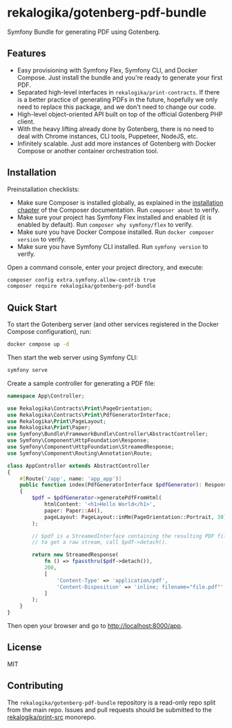 # rekalogika/gotenberg-pdf-bundle

Symfony Bundle for generating PDF using Gotenberg.

## Features

* Easy provisioning with Symfony Flex, Symfony CLI, and Docker Compose. Just
  install the bundle and you're ready to generate your first PDF.
* Separated high-level interfaces in `rekalogika/print-contracts`. If there is a
  better practice of generating PDFs in the future, hopefully we only need to
  replace this package, and we don't need to change our code.
* High-level object-oriented API built on top of the official Gotenberg PHP
  client.
* With the heavy lifting already done by Gotenberg, there is no need to deal
  with Chrome instances, CLI tools, Puppeteer, NodeJS, etc.
* Infinitely scalable. Just add more instances of Gotenberg with Docker Compose
  or another container orchestration tool.

## Installation

Preinstallation checklists:

* Make sure Composer is installed globally, as explained in the [installation
  chapter](https://getcomposer.org/doc/00-intro.md) of the Composer
  documentation. Run `composer about` to verify.
* Make sure your project has Symfony Flex installed and enabled (it is enabled
  by default). Run `composer why symfony/flex` to verify.
* Make sure you have Docker Compose installed. Run `docker composer version` to
  verify.
* Make sure you have Symfony CLI installed. Run `symfony version` to verify.

Open a command console, enter your project directory, and execute:

```bash
composer config extra.symfony.allow-contrib true
composer require rekalogika/gotenberg-pdf-bundle
```

## Quick Start

To start the Gotenberg server (and other services registered in the Docker
Compose configuration), run:

```bash
docker compose up -d
```

Then start the web server using Symfony CLI:

```bash
symfony serve
```

Create a sample controller for generating a PDF file:

```php title="src/Controller/AppController.php"
namespace App\Controller;

use Rekalogika\Contracts\Print\PageOrientation;
use Rekalogika\Contracts\Print\PdfGeneratorInterface;
use Rekalogika\Print\PageLayout;
use Rekalogika\Print\Paper;
use Symfony\Bundle\FrameworkBundle\Controller\AbstractController;
use Symfony\Component\HttpFoundation\Response;
use Symfony\Component\HttpFoundation\StreamedResponse;
use Symfony\Component\Routing\Annotation\Route;

class AppController extends AbstractController
{
    #[Route('/app', name: 'app_app')]
    public function index(PdfGeneratorInterface $pdfGenerator): Response
    {
        $pdf = $pdfGenerator->generatePdfFromHtml(
            htmlContent: '<h1>Hello World</h1>',
            paper: Paper::A4(),
            pageLayout: PageLayout::inMm(PageOrientation::Portrait, 30)
        );

        // $pdf is a StreamedInterface containing the resulting PDF file.
        // to get a raw stream, call $pdf->detach().

        return new StreamedResponse(
            fn () => fpassthru($pdf->detach()),
            200,
            [
                'Content-Type' => 'application/pdf',
                'Content-Disposition' => 'inline; filename="file.pdf"',
            ]
        );
    }
}
```

Then open your browser and go to <http://localhost:8000/app>.

## License

MIT

## Contributing

The `rekalogika/gotenberg-pdf-bundle` repository is a read-only repo split from
the main repo. Issues and pull requests should be submitted to the
[rekalogika/print-src](https://github.com/rekalogika/print-src) monorepo.
